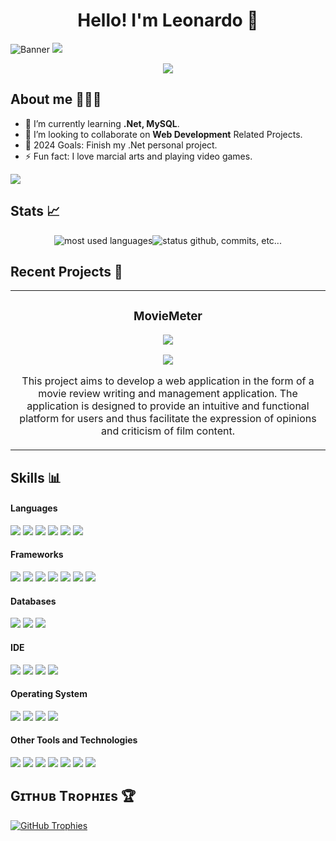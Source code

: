 <h1 align="center">Hello! I'm Leonardo 👋</h1>

![Banner](https://github.com/user-attachments/assets/f3327d14-03db-4188-9fea-16623878f159)
<img src="https://user-images.githubusercontent.com/73097560/115834477-dbab4500-a447-11eb-908a-139a6edaec5c.gif">
<p align="center">
  <a align="center" href="https://github.com/DenverCoder1/readme-typing-svg"><img align="center" src="https://readme-typing-svg.herokuapp.com?&font=IBM+Plex+Sans&color=e3e3e3&size=25&lines=Welcome+to+my+GitHub+Profile!;I'm+a+Web+Engineer;I'm+a+Full+Stack+developer;I'm+a+competitive+programmer;I'm+a+Computer+Engineer" /></a>
</p>

## About me 🙋🏽‍♂️
- 🌱 I’m currently learning **.Net, MySQL**.
- 🤝 I’m looking to collaborate on **Web Development** Related Projects.
- 🥅 2024 Goals: Finish my .Net personal project.
- ⚡ Fun fact: I love marcial arts and playing video games.

<img src="https://img.shields.io/badge/LinkedIn-0077B5?style=for-the-badge&logo=linkedin&logoColor=white">

## Stats 📈
<div align="center" style="display: flex; justify-content: center; align-items: flex-start;">
  <img alt="most used languages" heigth="500px" src="https://github-readme-stats.vercel.app/api/top-langs/?username=leonardo32712&count_private=true&theme=algolia&bg_color=0,000000,130F40&layout=compact&border_radius=8&langs_count=20&hide=hack,swift,kotlin,objective-c" />
  <img alt="status github, commits, etc..." heigth="500px" src="https://github-readme-stats.vercel.app/api?username=leonardo32712&count_private=true&show_icons=true&custom_title=Github&theme=algolia&bg_color=0,000000,130F40&layout=compact&border_radius=8" /> 
</div>

## Recent Projects 🚀
<table>
<tr>
<td width="50%">
<h3 align="center">MovieMeter</h3>
<div align="center">
<img src="https://github.com/user-attachments/assets/e89b33c4-61a3-4201-8e2e-fd425dff2ea5">
<p>
<a href="https://github.com/Leonardo32712/TFM_Frontend" target="_blank">
<img src="https://img.shields.io/badge/Repository-181717?style=for-the-badge&logo=github&logoColor=white">
</a>
</p>
<p>This project aims to develop a web application in the form of a movie review writing and management application. The application is designed to provide an intuitive and functional platform for users and thus facilitate the expression of opinions and criticism of film content.</p>
</div>
                                                                                      
</td>
                                                    
</table>                                                                                 
</div> 

## Skills 📊
<h4> Languages </h4>
<span> 
  <img src="https://img.shields.io/badge/HTML5-E34F26?style=for-the-badge&logo=html5&logoColor=white">
  <img src="https://img.shields.io/badge/CSS3-1572B6?style=for-the-badge&logo=css3&logoColor=white">
  <img src="https://img.shields.io/badge/Typescript-3178C6?style=for-the-badge&logo=typescript&logoColor=white">
  <img src="https://img.shields.io/badge/Java-ED8B00?style=for-the-badge&logo=java&logoColor=white">
  <img src="https://img.shields.io/badge/C%2B%2B-00599C?style=for-the-badge&logo=c%2B%2B&logoColor=white">
  <img src="https://img.shields.io/badge/Ruby-CC342D?style=for-the-badge&logo=ruby&logoColor=white">
</span>

<h4> Frameworks </h4>
<span>
  <img src="https://img.shields.io/badge/Express.js-000000?style=for-the-badge&logo=express&logoColor=white">
  <img src="https://img.shields.io/badge/npm-CB3837?style=for-the-badge&logo=npm&logoColor=white">
  <img src="https://img.shields.io/badge/.Net-512BD4?style=for-the-badge&logo=dotnet&logoColor=white">
  <img src="https://img.shields.io/badge/Node.js-339933?style=for-the-badge&logo=nodedotjs&logoColor=white">
  <img src="https://img.shields.io/badge/React-20232A?style=for-the-badge&logo=react&logoColor=61DAFB">
  <img src="https://img.shields.io/badge/Angular-FF2D20?style=for-the-badge&logo=angular&logoColor=white">
  <img src="https://img.shields.io/badge/Bootstrap-563D7C?style=for-the-badge&logo=bootstrap&logoColor=white">
</span>

<h4> Databases </h4>
<span>
  <img src="https://img.shields.io/badge/MySQL-00000F?style=for-the-badge&logo=mysql&logoColor=white">
  <img src="https://img.shields.io/badge/PostgreSQL-4169E1?style=for-the-badge&logo=postgresql&logoColor=white">
  <img src="https://img.shields.io/badge/MongoDB-4EA94B?style=for-the-badge&logo=mongodb&logoColor=white">
</span>

<h4> IDE </h4>
<span>
<img src="https://img.shields.io/badge/Visual_Studio_Code-0078D4?style=for-the-badge">
<img src="https://img.shields.io/badge/Visual_Studio-512BD4?style=for-the-badge">
<img src="https://img.shields.io/badge/IntelliJ_Idea-000000?style=for-the-badge&logo=intellijidea&logoColor=white">
<img src="https://img.shields.io/badge/Android_Studio-3DDC84?style=for-the-badge&logo=android-studio&logoColor=black">

<h4> Operating System </h4>
<span>
  <img src="https://img.shields.io/badge/Linux-FCC624?style=for-the-badge&logo=linux&logoColor=black">
  <img src="https://img.shields.io/badge/Ubuntu-E95420?style=for-the-badge&logo=ubuntu&logoColor=white">
  <img src="https://img.shields.io/badge/Windows-0078D6?style=for-the-badge&logo=windows&logoColor=white">
  <img src="https://img.shields.io/badge/Android-3DDC84?style=for-the-badge&logo=android&logoColor=black">
</span>

<h4> Other Tools and Technologies </h4>
<span>
  <img src="https://img.shields.io/badge/Git-F05032?style=for-the-badge&logo=git&logoColor=white">
  <img src="https://img.shields.io/badge/Postman-FF6C37?style=for-the-badge&logo=Postman&logoColor=white">
  <img src="https://img.shields.io/badge/Xampp-F37623?style=for-the-badge&logo=xampp&logoColor=white">
  <img src="https://img.shields.io/badge/Shell_Script-121011?style=for-the-badge&logo=gnu-bash&logoColor=white">
  <img src="https://img.shields.io/badge/Markdown-000000?style=for-the-badge&logo=markdown&logoColor=white">
  <img src="https://img.shields.io/badge/json-5E5C5C?style=for-the-badge&logo=json&logoColor=white">
  <img src="https://img.shields.io/badge/jQuery-0769AD?style=for-the-badge&logo=jquery&logoColor=white">
</span>

## Gɪᴛʜᴜʙ Tʀᴏᴘʜɪᴇs 🏆 
<a href="https://github.com/Kiran1689/github-profile-trophy">
  <img src="https://github-profile-trophy.vercel.app/?username=Leonardo32712&row=2&column=6&margin-w=20&margin-h=20" alt="GitHub Trophies">
</a>
<br />
